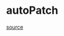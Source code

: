 # autoPatch

[source](github.com/OpenFOAM-jp/OpenFOAM-utilities-tutorials-jp/blob/master/v1906/surface/surfacePatch/searchableSurfaceModifier/autoPatch.C/autoPatch.C)



